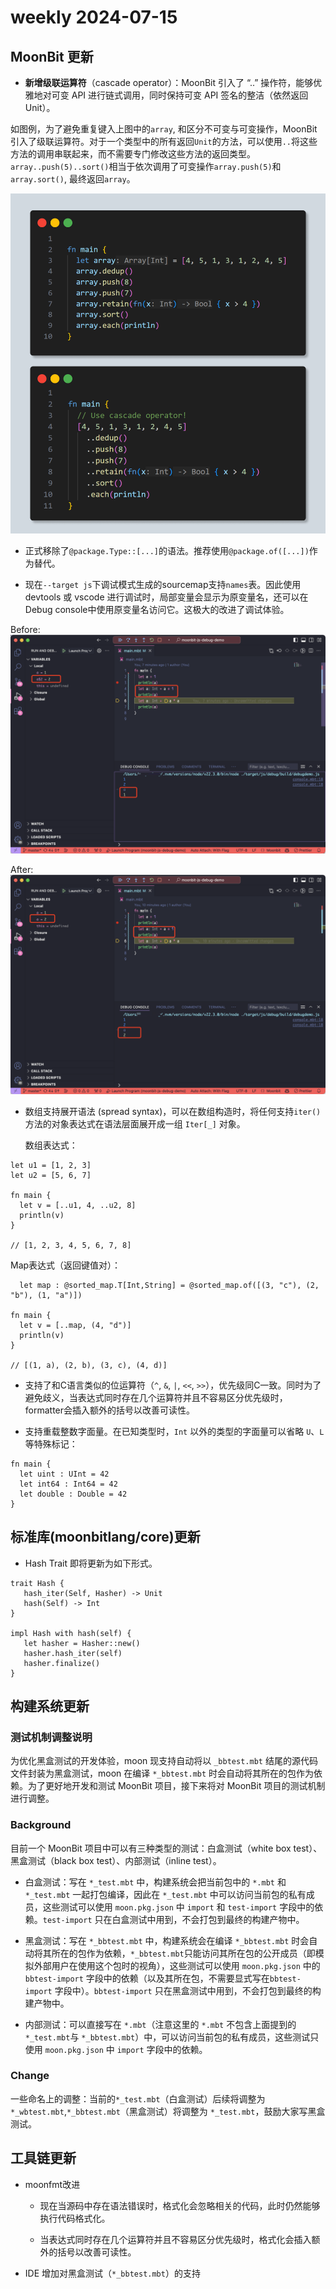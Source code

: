 # weekly 2024-07-15

## MoonBit 更新

- **新增级联运算符**（cascade operator）：MoonBit 引入了 “..” 操作符，能够优雅地对可变 API 进行链式调用，同时保持可变 API 签名的整洁（依然返回 Unit）。

如图例，为了避免重复键入上图中的`array`, 和区分不可变与可变操作，MoonBit引入了级联运算符。对于一个类型中的所有返回`Unit`的方法，可以使用`..`将这些方法的调用串联起来，而不需要专门修改这些方法的返回类型。 `array..push(5)..sort()`相当于依次调用了可变操作`array.push(5)`和`array.sort()`, 最终返回`array`。

![cascade.png](cascade.png)

- 正式移除了`@package.Type::[...]`的语法。推荐使用`@package.of([...])`作为替代。

- 现在`--target js`下调试模式生成的sourcemap支持`names`表。因此使用 devtools 或 vscode 进行调试时，局部变量会显示为原变量名，还可以在Debug console中使用原变量名访问它。这极大的改进了调试体验。

Before:
![names_before.png](names_before.png)

After:
![names_after.png](names_after.png)

- 数组支持展开语法 (spread syntax)，可以在数组构造时，将任何支持`iter()`方法的对象表达式在语法层面展开成一组 `Iter[_]` 对象。

  数组表达式：

```moonbit
let u1 = [1, 2, 3]
let u2 = [5, 6, 7]

fn main {
  let v = [..u1, 4, ..u2, 8]
  println(v)
}

// [1, 2, 3, 4, 5, 6, 7, 8]
```

  Map表达式（返回键值对）：

```moonbit
  let map : @sorted_map.T[Int,String] = @sorted_map.of([(3, "c"), (2, "b"), (1, "a")])

fn main {
  let v = [..map, (4, "d")]
  println(v)
}

// [(1, a), (2, b), (3, c), (4, d)]
```

- 支持了和C语言类似的位运算符（`^`, `&`, `|`, `<<`, `>>`），优先级同C一致。同时为了避免歧义，当表达式同时存在几个运算符并且不容易区分优先级时，formatter会插入额外的括号以改善可读性。

- 支持重载整数字面量。在已知类型时，`Int` 以外的类型的字面量可以省略 `U`、`L` 等特殊标记：

```moonbit
fn main {
  let uint : UInt = 42
  let int64 : Int64 = 42
  let double : Double = 42
}
```

## 标准库(moonbitlang/core)更新

- Hash Trait 即将更新为如下形式。

```moonbit
trait Hash {
   hash_iter(Self, Hasher) -> Unit
   hash(Self) -> Int
}

impl Hash with hash(self) {
   let hasher = Hasher::new()
   hasher.hash_iter(self)
   hasher.finalize()
}
```

## 构建系统更新

### 测试机制调整说明

为优化黑盒测试的开发体验，moon 现支持自动将以 `_bbtest.mbt` 结尾的源代码文件封装为黑盒测试，moon 在编译 `*_bbtest.mbt` 时会自动将其所在的包作为依赖。为了更好地开发和测试 MoonBit 项目，接下来将对 MoonBit 项目的测试机制进行调整。

### Background

目前一个 MoonBit 项目中可以有三种类型的测试：白盒测试（white box test）、黑盒测试（black box test）、内部测试（inline test）。

- 白盒测试：写在 `*_test.mbt` 中，构建系统会把当前包中的 `*.mbt` 和 `*_test.mbt` 一起打包编译，因此在 `*_test.mbt` 中可以访问当前包的私有成员，这些测试可以使用 `moon.pkg.json` 中 `import` 和 `test-import` 字段中的依赖。`test-import` 只在白盒测试中用到，不会打包到最终的构建产物中。

- 黑盒测试：写在 `*_bbtest.mbt` 中，构建系统会在编译 `*_bbtest.mbt` 时会自动将其所在的包作为依赖，`*_bbtest.mbt`只能访问其所在包的公开成员（即模拟外部用户在使用这个包时的视角），这些测试可以使用 `moon.pkg.json` 中的 `bbtest-import` 字段中的依赖（以及其所在包，不需要显式写在`bbtest-import` 字段中）。`bbtest-import` 只在黑盒测试中用到，不会打包到最终的构建产物中。

- 内部测试：可以直接写在 `*.mbt`（注意这里的 `*.mbt` 不包含上面提到的 `*_test.mbt`与 `*_bbtest.mbt`）中，可以访问当前包的私有成员，这些测试只使用 `moon.pkg.json` 中 `import` 字段中的依赖。

### Change

一些命名上的调整：当前的`*_test.mbt`（白盒测试）后续将调整为`*_wbtest.mbt`,`*_bbtest.mbt`（黑盒测试）将调整为 `*_test.mbt`，鼓励大家写黑盒测试。

## 工具链更新

- moonfmt改进

  - 现在当源码中存在语法错误时，格式化会忽略相关的代码，此时仍然能够执行代码格式化。

  - 当表达式同时存在几个运算符并且不容易区分优先级时，格式化会插入额外的括号以改善可读性。

- IDE 增加对黑盒测试（`*_bbtest.mbt`）的支持
